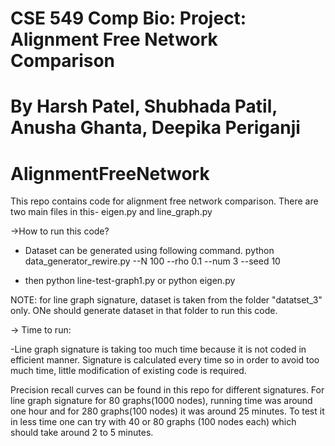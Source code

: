 # CSE 549 Comp Bio: Project: Alignment Free Network Comparison
# By Harsh Patel, Shubhada Patil, Anusha Ghanta, Deepika Periganji
# AlignmentFreeNetwork

This repo contains code for alignment free network comparison. There are two main files in this- eigen.py and line_graph.py

->How to run this code?

- Dataset can be generated using following command.
	python data_generator_rewire.py --N 100 --rho 0.1 --num 3 --seed 10

- then python line-test-graph1.py or python eigen.py

NOTE: for line graph signature, dataset is taken from the folder "datatset_3" only. ONe should generate dataset in that folder to run this code.

-> Time to run:

-Line graph signature is taking too much time because it is not coded in efficient manner. Signature is calculated every time so in order to avoid too much time, little modification of existing code is required. 
 
Precision recall curves can be found in this repo for different signatures. For line graph signature for 80 graphs(1000 nodes), running time was around one hour and for 280 graphs(100 nodes) it was around 25 minutes. To test it in less time one can try with 40 or 80 graphs (100 nodes each) which should take around 2 to 5 minutes. 
